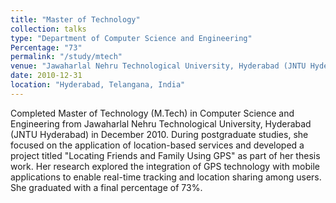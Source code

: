```yaml
---
title: "Master of Technology"
collection: talks
type: "Department of Computer Science and Engineering"
Percentage: "73"
permalink: "/study/mtech"
venue: "Jawaharlal Nehru Technological University, Hyderabad (JNTU Hyderabad)"
date: 2010-12-31
location: "Hyderabad, Telangana, India"
---
```


Completed Master of Technology (M.Tech) in Computer Science and Engineering from Jawaharlal Nehru Technological University, Hyderabad (JNTU Hyderabad) in December 2010. During postgraduate studies, she focused on the application of location-based services and developed a project titled "Locating Friends and Family Using GPS" as part of her thesis work. Her research explored the integration of GPS technology with mobile applications to enable real-time tracking and location sharing among users. She graduated with a final percentage of 73%.
